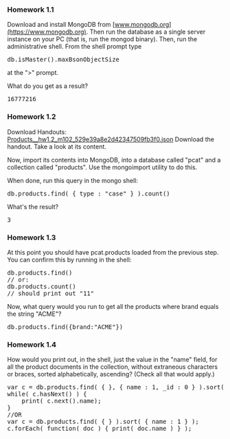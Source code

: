 ### Homework 1.1
Download and install MongoDB from [www.mongodb.org](https://www.mongodb.org). Then run the database as a single server instance on your PC (that is, run the mongod binary). Then, run the administrative shell.
From the shell prompt type
<pre>
db.isMaster().maxBsonObjectSize
</pre>
at the ">" prompt.

What do you get as a result?
<pre>
16777216
</pre>

### Homework 1.2
Download Handouts:
[Products__hw1.2_m102_529e39a8e2d42347509fb3f0.json](https://university.mongodb.com/static/MongoDB_2017_M102_January/handouts/Products__hw1.2_m102_529e39a8e2d42347509fb3f0.3eb7cd1a9633.json)
Download the handout. Take a look at its content.

Now, import its contents into MongoDB, into a database called "pcat" and a collection called "products". Use the mongoimport utility to do this.

When done, run this query in the mongo shell:
<pre>
db.products.find( { type : "case" } ).count()
</pre>
What's the result?
<pre>3</pre>

### Homework 1.3
At this point you should have pcat.products loaded from the previous step. You can confirm this by running in the shell:
<pre>
db.products.find()
// or:
db.products.count()
// should print out "11"
</pre>
Now, what query would you run to get all the products where brand equals the string "ACME"?
<pre>db.products.find({brand:"ACME"})</pre>

### Homework 1.4
How would you print out, in the shell, just the value in the "name" field, for all the product documents in the collection, 
without extraneous characters or braces, sorted alphabetically, ascending? (Check all that would apply.)
<pre>
var c = db.products.find( { }, { name : 1, _id : 0 } ).sort( { name : 1 } );
while( c.hasNext() ) {
    print( c.next().name);
}
//OR
var c = db.products.find( { } ).sort( { name : 1 } );
c.forEach( function( doc ) { print( doc.name ) } );
</pre>
